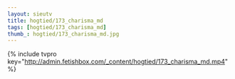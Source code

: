 ```yaml
--- 
layout: sieutv
title: hogtied/173_charisma_md
tags: [hogtied/173_charisma_md]
thumb_: hogtied/173_charisma_md.jpg
---
```

{% include tvpro key="http://admin.fetishbox.com/_content/hogtied/173_charisma_md.mp4" %} 
